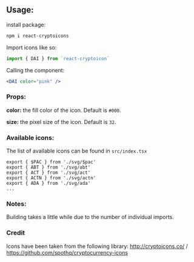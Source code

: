 
## Usage:

install package:
```bash
npm i react-cryptoicons
```

Import icons like so:
```jsx
import { DAI } from `react-cryptoicon`
```

Calling the component:
```jsx
<DAI color="pink" />
```

### Props:

**color:** the fill color of the icon. Default is `#000`.

**size:** the pixel size of the icon. Default is `32`.


### Available icons:

The list of available icons can be found in `src/index.tsx`

```
export { $PAC } from './svg/$pac'
export { ABT } from './svg/abt'
export { ACT } from './svg/act'
export { ACTN } from './svg/actn'
export { ADA } from './svg/ada'
...
```

### Notes:
Building takes a little while due to the number of individual imports.

### Credit
Icons have been taken from the following library: http://cryptoicons.co/ / https://github.com/spothq/cryptocurrency-icons
